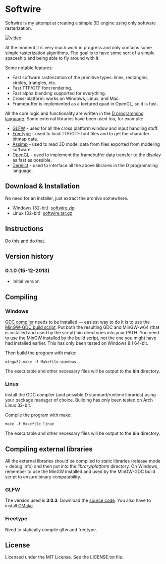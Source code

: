 # Softwire

Softwire is my attempt at creating a simple 3D engine using only software rasterization.

[![video](http://img.youtube.com/vi/6dfNiyhZ7r8/0.jpg)](http://www.youtube.com/watch?v=6dfNiyhZ7r8)

At the moment it is very much work in progress and only contains some simple rasterization algorithms. The goal is to have some sort of a simple spaceship and being able to fly around with it.

Some notable features:

- Fast software rasterization of the primitive types: lines, rectangles, circles, triangles, etc.
- Fast TTF/OTF font rendering.
- Fast alpha blending supported for everything.
- Cross-platform: works on Windows, Linux, and Mac.
- Framebuffer is implemented as a textured quad in OpenGL, so it is fast.

All the core logic and functionality are written in the [D programming language](http://dlang.org/). Some external libraries have been used too, for example:

- [GLFW](http://www.glfw.org/) - used for all the cross platform window and input handling stuff.
- [Freetype](http://freetype.org/) - used to load TTF/OTF font files and to get the character bitmap data.
- [Assimp](http://assimp.sourceforge.net/) - used to read 3D model data from files exported from modeling software.
- [OpenGL](http://www.opengl.org/) - used to implement the framebuffer data transfer to the display as fast as possible.
- [Derelict](https://github.com/DerelictOrg) - used to interface all the above libraries in the D programming language.

## Download & Installation

No need for an installer, just extract the archive somewhere.

- Windows (32-bit): [softwire.zip](http://www.glfw.org/)
- Linux (32-bit): [softwire.tar.gz](http://www.glfw.org/)

## Instructions

Do this and do that.

## Version history

### 0.1.0 (15-12-2013)
- Initial version

## Compiling

### Windows

[GDC compiler](http://gdcproject.org/wiki/) needs to be installed &mdash; easiest way to do it is to use the [MinGW-GDC build script](https://github.com/venix1/MinGW-GDC). Put both the resulting GDC and MinGW-w64 (that is installed and used by the script) bin directories into your PATH. You need to use the MinGW installed by the build script, not the one you might have had installed earlier. This has only been tested on Windows 8.1 64-bit.

Then build the program with make:

```
mingw32-make -f Makefile.windows
```

The executable and other necessary files will be output to the **bin** directory.

### Linux

Install the GDC compiler (and possible D standard/runtime libraries) using your package manager of choice. Building has only been tested on Arch Linux 32-bit.

Compile the program with make:

```
make -f Makefile.linux
```

The executable and other necessary files will be output to the **bin** directory.

## Compiling external libraries

All the external libraries should be compiled to static libraries (release mode + debug info) and then put into the *library/platform* directory. On Windows, remember to use the MinGW installed and used by the MinGW-GDC build script to ensure binary compatability.

### GLFW

The version used is **3.0.3**. Download the [source code](http://sourceforge.net/projects/glfw/files/glfw/). You also have to install  [CMake](http://www.cmake.org/).



### Freetype

Need to statically compile glfw and freetype.

## License

Licensed under the MIT License. See the LICENSE.txt file.